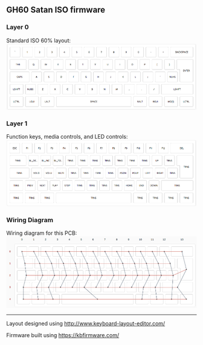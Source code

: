 ## GH60 Satan ISO firmware

### Layer 0
Standard ISO 60% layout:
![Layer 0](img/keymap-layer-0.png)

### Layer 1
Function keys, media controls, and LED controls:
![Layer 1](img/keymap-layer-1.png)

### Wiring Diagram
Wiring diagram for this PCB:
![Wiring diagram](img/wiring-diagram.png)

---
Layout designed using http://www.keyboard-layout-editor.com/

Firmware built using https://kbfirmware.com/
